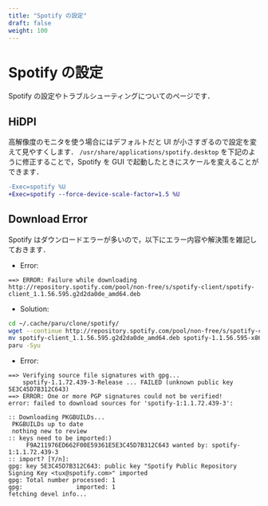```yaml
---
title: "Spotify の設定"
draft: false
weight: 100
---
```


# Spotify の設定

Spotify の設定やトラブルシューティングについてのページです．

## HiDPI

高解像度のモニタを使う場合にはデフォルトだと UI が小さすぎるので設定を変えて見やすくします．
`/usr/share/applications/spotify.desktop` を下記のように修正することで，Spotify を GUI で起動したときにスケールを変えることができます．

```diff
-Exec=spotify %U
+Exec=spotify --force-device-scale-factor=1.5 %U
```

## Download Error

Spotify はダウンロードエラーが多いので，以下にエラー内容や解決策を雑記しておきます．

- Error:

```text
==> ERROR: Failure while downloading http://repository.spotify.com/pool/non-free/s/spotify-client/spotify-client_1.1.56.595.g2d2da0de_amd64.deb
```

- Solution:

```sh
cd ~/.cache/paru/clone/spotify/
wget --continue http://repository.spotify.com/pool/non-free/s/spotify-client/spotify-client_1.1.56.595.g2d2da0de_amd64.deb
mv spotify-client_1.1.56.595.g2d2da0de_amd64.deb spotify-1.1.56.595-x86_64.deb
paru -Syu
```

- Error:

```text
==> Verifying source file signatures with gpg...
    spotify-1.1.72.439-3-Release ... FAILED (unknown public key 5E3C45D7B312C643)
==> ERROR: One or more PGP signatures could not be verified!
error: failed to download sources for 'spotify-1:1.1.72.439-3':
```

```text
:: Downloading PKGBUILDs...
 PKGBUILDs up to date
 nothing new to review
:: keys need to be imported:)
     F9A211976ED662F00E59361E5E3C45D7B312C643 wanted by: spotify-1:1.1.72.439-3
:: import? [Y/n]:
gpg: key 5E3C45D7B312C643: public key "Spotify Public Repository Signing Key <tux@spotify.com>" imported
gpg: Total number processed: 1
gpg:               imported: 1
fetching devel info...
```
